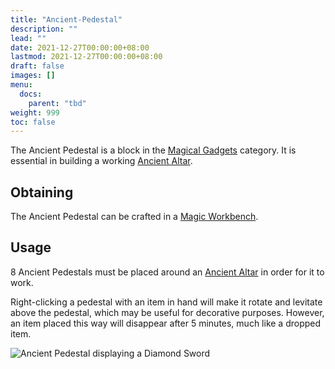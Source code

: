 ```yaml
---
title: "Ancient-Pedestal"
description: ""
lead: ""
date: 2021-12-27T00:00:00+08:00
lastmod: 2021-12-27T00:00:00+08:00
draft: false
images: []
menu: 
  docs:
    parent: "tbd"
weight: 999
toc: false
---
```


The Ancient Pedestal is a block in the [Magical Gadgets](https://github.com/Slimefun/Slimefun4/wiki/Magical-Gadgets) category. It is essential in building a working [Ancient Altar](https://github.com/Slimefun/Slimefun4/wiki/Ancient-Altar).

## Obtaining

The Ancient Pedestal can be crafted in a [Magic Workbench](https://github.com/Slimefun/Slimefun4/wiki/Magic-Workbench).

## Usage

8 Ancient Pedestals must be placed around an [Ancient Altar](https://github.com/Slimefun/Slimefun4/wiki/Ancient-Altar) in order for it to work.

Right-clicking a pedestal with an item in hand will make it rotate and levitate above the pedestal, which may be useful for decorative purposes. However, an item placed this way will disappear after 5 minutes, much like a dropped item.

<img src="/slimefun-images/block-ancient-pedestal.png" alt="Ancient Pedestal displaying a Diamond Sword">
